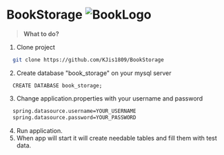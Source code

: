 # BookStorage ![BookLogo](https://www.sheridancollege.ca/-/media/images/experience/trafalgar/student-life/trafalgar_library_shelves.jpg)
> **What to do?**
1. Clone project
```bash
  git clone https://github.com/KJis1809/BookStorage
```
2. Create database "book_storage" on your mysql server
```mysql
  CREATE DATABASE book_storage;
```
3. Change application.properties with your username and password
```bash
  spring.datasource.username=YOUR_USERNAME
  spring.datasource.password=YOUR_PASSWORD
```
4. Run application.
5. When app will start it will create needable tables and fill them with test data.
